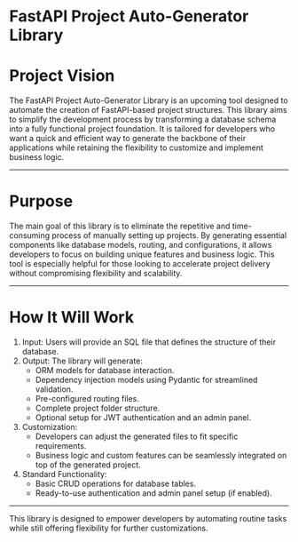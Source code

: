 # FastAPI Project Auto-Generator Library
# Project Vision
The FastAPI Project Auto-Generator Library is an upcoming tool designed to automate the creation of FastAPI-based project structures. This library aims to simplify the development process by transforming a database schema into a fully functional project foundation. It is tailored for developers who want a quick and efficient way to generate the backbone of their applications while retaining the flexibility to customize and implement business logic.

---

# Purpose
The main goal of this library is to eliminate the repetitive and time-consuming process of manually setting up projects. By generating essential components like database models, routing, and configurations, it allows developers to focus on building unique features and business logic. This tool is especially helpful for those looking to accelerate project delivery without compromising flexibility and scalability.

---

# How It Will Work
1. Input: Users will provide an SQL file that defines the structure of their database.
2. Output: The library will generate:
   - ORM models for database interaction.
   - Dependency injection models using Pydantic for streamlined validation.
   - Pre-configured routing files.
   - Complete project folder structure.
   - Optional setup for JWT authentication and an admin panel.
3. Customization:
   - Developers can adjust the generated files to fit specific requirements.
   - Business logic and custom features can be seamlessly integrated on top of the generated project.
4. Standard Functionality:
   - Basic CRUD operations for database tables.
   - Ready-to-use authentication and admin panel setup (if enabled).
---
This library is designed to empower developers by automating routine tasks while still offering flexibility for further customizations.





